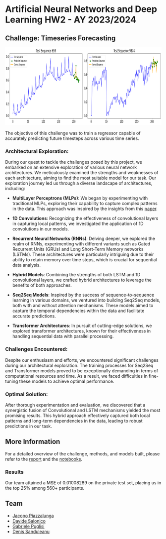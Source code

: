 # Artificial Neural Networks and Deep Learning HW2 - AY 2023/2024

## Challenge: Timeseries Forecasting

<p align="center">
	<img src="Images/head-image.png" height="250" />
</p>

The objective of this challenge was to train a regressor capable of accurately predicting future timesteps across various time series.

### Architectural Exploration:

During our quest to tackle the challenges posed by this project, we embarked on an extensive exploration of various neural network architectures. We meticulously examined the strengths and weaknesses of each architecture, aiming to find the most suitable model for our task. Our exploration journey led us through a diverse landscape of architectures, including:

- **MultiLayer Perceptrons (MLPs)**: We began by experimenting with traditional MLPs, exploring their capability to capture complex patterns in the data. This approach was inspired by the insights from this [paper](https://arxiv.org/abs/2304.04553).

- **1D Convolutions**: Recognizing the effectiveness of convolutional layers in capturing local patterns, we investigated the application of 1D convolutions in our models.

- **Recurrent Neural Networks (RNNs)**: Delving deeper, we explored the realm of RNNs, experimenting with different variants such as Gated Recurrent Units (GRUs) and Long Short-Term Memory networks (LSTMs). These architectures were particularly intriguing due to their ability to retain memory over time steps, which is crucial for sequential data analysis.

- **Hybrid Models**: Combining the strengths of both LSTM and 1D convolutional layers, we crafted hybrid architectures to leverage the benefits of both approaches.

- **Seq2Seq Models**: Inspired by the success of sequence-to-sequence learning in various domains, we ventured into building Seq2Seq models, both with and without attention mechanisms. These models aimed to capture the temporal dependencies within the data and facilitate accurate predictions.

- **Transformer Architectures**: In pursuit of cutting-edge solutions, we explored transformer architectures, known for their effectiveness in handling sequential data with parallel processing.

### Challenges Encountered:

Despite our enthusiasm and efforts, we encountered significant challenges during our architectural exploration. The training processes for Seq2Seq and Transformer models proved to be exceptionally demanding in terms of computational resources and time. As a result, we faced difficulties in fine-tuning these models to achieve optimal performance.

### Optimal Solution:

After thorough experimentation and evaluation, we discovered that a synergistic fusion of Convolutional and LSTM mechanisms yielded the most promising results. This hybrid approach effectively captured both local patterns and long-term dependencies in the data, leading to robust predictions in our task.

## More Information

For a detailed overview of the challenge, methods, and models built, please refer to the [report](Report_Challenge_2.pdf) and the [notebooks](/Notebooks).

### Results

Our team attained a MSE of 0.01008289 on the private test set, placing us in the top 25% among 560+ participants.

## Team
* [Jacopo Piazzalunga](https://github.com/Jacopopiazza)
* [Davide Salonico](https://github.com/DavideSalonico)
* [Gabriele Puglisi](https://github.com/GabP404)
* [Denis Sanduleanu](https://github.com/DenSandu)

